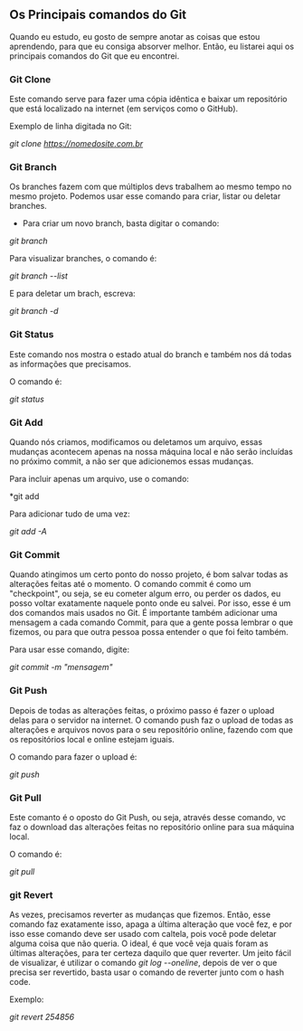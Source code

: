 ## **Os Principais comandos do Git**

Quando eu estudo, eu gosto de sempre anotar as coisas que estou aprendendo, para que eu consiga absorver melhor. Então, eu  listarei aqui os principais comandos do Git que eu encontrei.



###  Git Clone

Este comando serve para fazer uma cópia idêntica e baixar um repositório que está localizado na internet (em serviços como o GitHub). 

Exemplo de linha digitada no Git:

*git clone <https://nomedosite.com.br>*



### Git Branch

Os branches fazem com que múltiplos devs trabalhem ao mesmo tempo no mesmo projeto. Podemos usar esse comando para criar, listar ou deletar branches. 

- Para criar um novo branch, basta digitar o comando:

*git branch <nome-do-branch>*

Para visualizar branches, o comando é:

*git branch --list*

E para deletar um brach, escreva:

*git  branch -d <nome-do-branch>*



### Git Status

Este comando nos mostra o estado atual do branch e também nos dá todas as informações que precisamos. 

O comando é:

*git status*



### Git Add

Quando nós criamos, modificamos ou deletamos um arquivo, essas mudanças acontecem apenas na nossa máquina local e não serão incluídas no próximo commit, a não ser que adicionemos essas mudanças. 

Para incluir apenas um arquivo, use o comando:

*git add <arquivo>

Para adicionar tudo de uma vez:

*git add -A*



### Git Commit

Quando atingimos um certo ponto do nosso projeto, é bom salvar todas as alterações feitas até o momento. O comando commit é como um "checkpoint", ou seja, se eu cometer algum erro, ou perder os dados, eu posso voltar exatamente naquele ponto onde eu salvei. Por isso, esse é um dos comandos mais usados no Git. É importante também adicionar uma mensagem a cada comando Commit, para que a gente possa lembrar o que fizemos, ou para que outra pessoa possa entender o que foi feito também.

Para usar esse comando, digite:

*git commit -m "mensagem"*



### Git Push

Depois de todas as alterações feitas, o próximo passo é fazer o upload delas para o servidor na internet. O comando push faz o upload de todas as alterações e arquivos novos para o seu repositório online, fazendo com que os repositórios local e online estejam iguais. 

O comando para fazer o upload é:

*git push <remoto> <nome-do-branch>*



### Git Pull

Este comanto é o oposto do Git Push, ou seja, através desse comando, vc faz o download das alterações feitas no repositório online para sua máquina local. 

O comando é:

*git pull <remote>*



### git Revert

As vezes, precisamos reverter as mudanças que fizemos. Então, esse comando faz exatamente isso, apaga a última alteração que você fez, e por isso esse comando deve ser usado com caltela, pois você pode deletar alguma coisa que não queria. O ideal, é que você veja quais foram as últimas alterações, para ter certeza daquilo que quer reverter. Um jeito fácil de visualizar, é utilizar o comando *git log --oneline*, depois de ver o que precisa ser revertido, basta usar o comando de reverter junto com o hash code.

Exemplo:

*git revert 254856*



